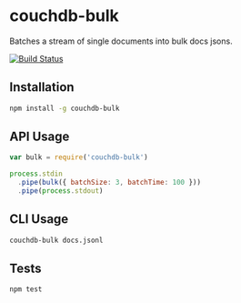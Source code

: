 # couchdb-bulk
Batches a stream of single documents into bulk docs jsons.

[![Build
Status](https://travis-ci.org/jo/couchdb-batch.svg?branch=master)](http://travis-ci.org/jo/couchdb-batch)

## Installation
```sh
npm install -g couchdb-bulk
```

## API Usage
```js
var bulk = require('couchdb-bulk')

process.stdin
  .pipe(bulk({ batchSize: 3, batchTime: 100 }))
  .pipe(process.stdout)
```

## CLI Usage
```sh
couchdb-bulk docs.jsonl
```

## Tests
```sh
npm test
```

